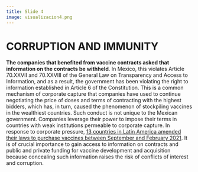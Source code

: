 ```yaml
---
title: Slide 4
image: visualizacion4.png
---
```


# CORRUPTION AND IMMUNITY

**The companies that benefited from vaccine contracts asked that information on the contracts be withheld**. In Mexico, this violates Article 70.XXVII and 70.XXVIII of the General Law on Transparency and Access to Information, and as a result, the government has been violating the right to information established in Article 6 of the Constitution. This is a common mechanism of corporate capture that companies have used to continue negotiating the price of doses and terms of contracting with the highest bidders, which has, in turn, caused the phenomenon of stockpiling vaccines in the wealthiest countries. Such conduct is not unique to the Mexican government. Companies leverage their power to impose their terms in countries with weak institutions permeable to corporate capture. In response to corporate pressure, [13 countries in Latin America amended their laws to purchase vaccines between September and February 2021](https://poderlatam.org/2021/03/farmaceuticas-vendieron-vacunas-a-america-latina-con-beneficios-legales-y-tributarios/). It is of crucial importance to gain access to information on contracts and public and private funding for vaccine development and acquisition because concealing such information raises the risk of conflicts of interest and corruption.

